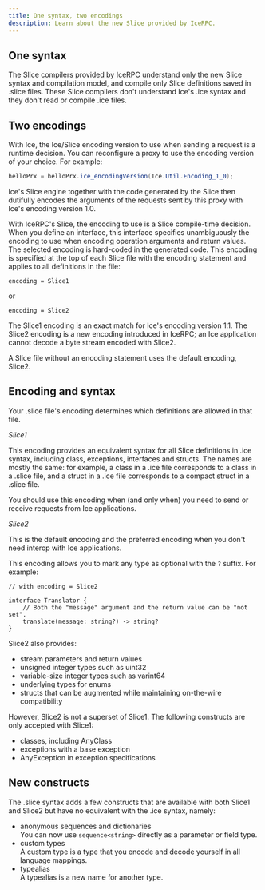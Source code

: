 ```yaml
---
title: One syntax, two encodings
description: Learn about the new Slice provided by IceRPC.
---
```


## One syntax

The Slice compilers provided by IceRPC understand only the new Slice syntax and compilation model, and compile only
Slice definitions saved in .slice files. These Slice compilers don't understand Ice's .ice syntax and they don't read
or compile .ice files.

## Two encodings

With Ice, the Ice/Slice encoding version to use when sending a request is a runtime decision. You can reconfigure a
proxy to use the encoding version of your choice. For example:
```csharp {% title="Setting the encoding version with Ice for C#" %}
helloPrx = helloPrx.ice_encodingVersion(Ice.Util.Encoding_1_0);
```

Ice's Slice engine together with the code generated by the Slice then dutifully encodes the arguments of the requests
sent by this proxy with Ice's encoding version 1.0.

With IceRPC's Slice, the encoding to use is a Slice compile-time decision. When you define an interface, this interface
specifies unambiguously the encoding to use when encoding operation arguments and return values. The selected encoding
is hard-coded in the generated code. This encoding is specified at the top of each Slice file with the encoding
statement and applies to all definitions in the file:
```slice
encoding = Slice1
```
or
```slice
encoding = Slice2
```

The Slice1 encoding is an exact match for Ice's encoding version 1.1. The Slice2 encoding is a new encoding introduced
in IceRPC; an Ice application cannot decode a byte stream encoded with Slice2.

A Slice file without an encoding statement uses the default encoding, Slice2.

## Encoding and syntax

Your .slice file's encoding determines which definitions are allowed in that file.

_Slice1_

This encoding provides an equivalent syntax for all Slice definitions in .ice syntax, including class, exceptions,
interfaces and structs. The names are mostly the same: for example, a class in a .ice file corresponds to a
class in a .slice file, and a struct in a .ice file corresponds to a compact struct in a .slice file.

You should use this encoding when (and only when) you need to send or receive requests from Ice applications.

_Slice2_

This is the default encoding and the preferred encoding when you don't need interop with Ice applications.

This encoding allows you to mark any type as optional with the `?` suffix. For example:
```slice
// with encoding = Slice2

interface Translator {
    // Both the "message" argument and the return value can be "not set".
    translate(message: string?) -> string?
}
```

Slice2 also provides:
 - stream parameters and return values
 - unsigned integer types such as uint32
 - variable-size integer types such as varint64
 - underlying types for enums
 - structs that can be augmented while maintaining on-the-wire compatibility

However, Slice2 is not a superset of Slice1. The following constructs are only accepted with Slice1:
 - classes, including AnyClass
 - exceptions with a base exception
 - AnyException in exception specifications

## New constructs

The .slice syntax adds a few constructs that are available with both Slice1 and Slice2 but have no equivalent with the
.ice syntax, namely:
 - anonymous sequences and dictionaries\
   You can now use `sequence<string>` directly as a parameter or field type.
 - custom types\
   A custom type is a type that you encode and decode yourself in all language mappings.
 - typealias\
   A typealias is a new name for another type.
